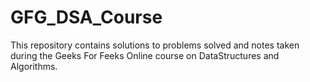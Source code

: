 # GFG_DSA_Course
This repository contains solutions to problems solved and notes taken during the Geeks For Feeks Online course on DataStructures and Algorithms.
